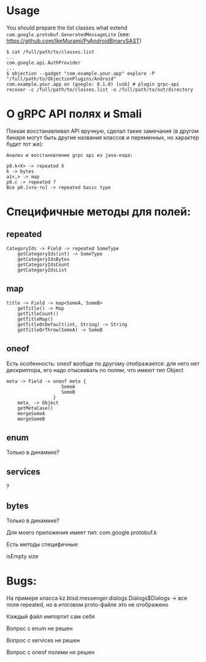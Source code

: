 # Usage
You should prepare the list classes what extend `com.google.protobuf.GeneratedMessageLite` (see: https://github.com/IkeMurami/PyAndroidBinarySAST)

```
$ cat /full/path/to/classes.list
...
com.google.api.AuthProvider
...
$ objection --gadget "com.example.your.app" explore -P "/full/path/to/ObjectionPlugins/Android"
com.example.your.app on (google: 8.1.0) [usb] # plugin grpc-api recover -c /full/path/to/classes.list -o /full/path/to/out/directory
```

# О gRPC API полях и Smali
Поккак восстанавливал API вручную, сделал такие замечания (в другом бинаре могут быть другие названия классов и переменных, но характер будет тот же):

```
Анализ и восстановление grpc api из java-кода:

p0.k<X> -> repeated X
k -> bytes
a1<,> -> map
p0.c -> repeated ? 
Все p0.[что-то] -> repeated basic type
```

# Специфичные методы для полей:

## repeated

```
CategoryIds -> Field -> repeated SomeType
    getCategoryIds(int) -> SomeType
    getCategoryIdsBytes
    getCategoryIdsCount
    getCategoryIdsList
```

## map

```
title -> Field -> map<SomeA, SomeB>
    getTitle() -> Map
    getTitleCount()
    getTitleMap()
    getTitleOrDefault(int, String) -> String
    getTitleOrThrow(SomeA) -> SomeB
```

## oneof

Есть особенность: oneof вообще по другому отображается: для него нет дескриптора, его надо отыскивать по полям, что имеют тип Object
```
meta -> Field -> oneof meta {
                    SomeA
                    SomeB
                 }
    meta_ -> Object 
    getMetaCase()
    mergeSomeA
    mergeSomeB
```

## enum

Только в динамике?

## services

?

## bytes

Только в динамике?

Для моего приложения имеет тип: com.google.protobuf.k

Есть методы специфичные:

isEmpty
size

# Bugs:
 
На примере класса kz.btsd.messenger.dialogs.Dialogs$Dialogs -> все поля repeated, но в итоговом proto-файле это не отображено

Каждый файл импортит сам себя

Вопрос с enum не решен

Вопрос с services не решен

Вопрос с oneof полями не решен